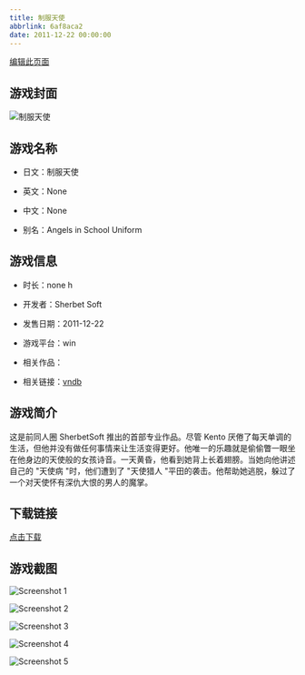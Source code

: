 ```yaml
---
title: 制服天使
abbrlink: 6af8aca2
date: 2011-12-22 00:00:00
---
```

[编辑此页面](https://github.com/ACG-3/ADV3-source/blob/main/source/_posts/games/%E5%88%B6%E6%9C%8D%E5%A4%A9%E4%BD%BF.md)

## 游戏封面

![制服天使](https%3A//pan.timero.xyz/onedrive/img_lib_001/%E5%88%B6%E6%9C%8D%E5%A4%A9%E4%BD%BF_cover.avif)


## 游戏名称

- 日文：制服天使
- 英文：None
- 中文：None

- 别名：Angels in School Uniform


## 游戏信息

- 时长：none h
- 开发者：Sherbet Soft
- 发售日期：2011-12-22
- 游戏平台：win
- 相关作品：

- 相关链接：[vndb](https://vndb.org/v7951)


## 游戏简介

这是前同人圈 SherbetSoft 推出的首部专业作品。尽管 Kento 厌倦了每天单调的生活，但他并没有做任何事情来让生活变得更好。他唯一的乐趣就是偷偷瞥一眼坐在他身边的天使般的女孩诗音。一天黄昏，他看到她背上长着翅膀。当她向他讲述自己的 "天使病 "时，他们遭到了 "天使猎人 "平田的袭击。他帮助她逃脱，躲过了一个对天使怀有深仇大恨的男人的魔掌。




## 下载链接

[点击下载](https://pan.timero.xyz/onedrive/adv_lib_001/%E5%88%B6%E6%9C%8D%E5%A4%A9%E4%BD%BF)


## 游戏截图


![Screenshot 1](https%3A//pan.timero.xyz/onedrive/img_lib_001/%E5%88%B6%E6%9C%8D%E5%A4%A9%E4%BD%BF_Screenshot_1.avif)

![Screenshot 2](https%3A//pan.timero.xyz/onedrive/img_lib_001/%E5%88%B6%E6%9C%8D%E5%A4%A9%E4%BD%BF_Screenshot_2.avif)

![Screenshot 3](https%3A//pan.timero.xyz/onedrive/img_lib_001/%E5%88%B6%E6%9C%8D%E5%A4%A9%E4%BD%BF_Screenshot_3.avif)

![Screenshot 4](https%3A//pan.timero.xyz/onedrive/img_lib_001/%E5%88%B6%E6%9C%8D%E5%A4%A9%E4%BD%BF_Screenshot_4.avif)

![Screenshot 5](https%3A//pan.timero.xyz/onedrive/img_lib_001/%E5%88%B6%E6%9C%8D%E5%A4%A9%E4%BD%BF_Screenshot_5.avif)

